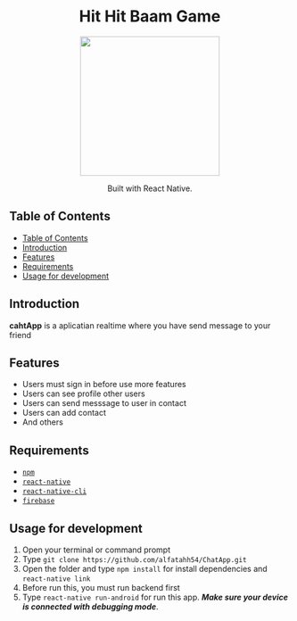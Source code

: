 <h1 align="center">Hit Hit Baam Game</h1>
<p align="center">
  <img width="250" src="./src/assets/logo-hithitbaam/logo.png"/>
</p>
<p align="center">
  Built with React Native.
</p>

## Table of Contents

- [Table of Contents](#table-of-contents)
- [Introduction](#introduction)
- [Features](#features)
- [Requirements](#requirements)
- [Usage for development](#usage-for-development)

## Introduction
<b>cahtApp</b> is a aplicatian realtime where you have send message to your friend

## Features
* Users must sign in before use more features 
* Users can see profile other users
* Users can send messsage to user in contact
* Users can add contact
* And others

## Requirements
* [`npm`](https://www.npmjs.com/get-npm)
* [`react-native`](https://facebook.github.io/react-native/docs/getting-started)
* [`react-native-cli`](https://facebook.github.io/react-native/docs/getting-started)
* [`firebase`](https://firebase.google.com/docs)

## Usage for development
1. Open your terminal or command prompt
2. Type `git clone https://github.com/alfatahh54/ChatApp.git`
3. Open the folder and type `npm install` for install dependencies and `react-native link`
4. Before run this, you must run backend first
5. Type `react-native run-android` for run this app. ***Make sure your device is connected with debugging mode***.

